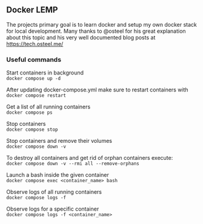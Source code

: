 ## Docker LEMP

The projects primary goal is to learn docker and setup my own docker stack for local development. 
Many thanks to @osteel for his great explanation about this topic and his very well documented blog posts at https://tech.osteel.me/

### Useful commands
Start containers in background\
`docker compose up -d`

After updating docker-compose.yml make sure to restart containers with\
`docker compose restart`

Get a list of all running containers\
`docker compose ps`

Stop containers\
`docker compose stop`

Stop containers and remove their volumes\
`docker compose down -v`

To destroy all containers and get rid of orphan containers execute:\
`docker compose down -v --rmi all --remove-orphans`

Launch a bash inside the given container\
`docker compose exec <container_name> bash`

Observe logs of all running containers\
`docker compose logs -f`

Observe logs for a specific container\
`docker compose logs -f <container_name>`
